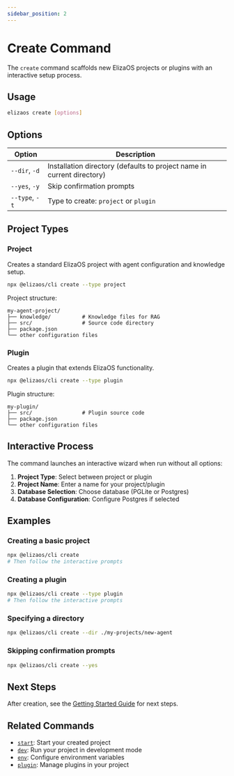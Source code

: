 ```yaml
---
sidebar_position: 2
---
```


# Create Command

The `create` command scaffolds new ElizaOS projects or plugins with an interactive setup process.

## Usage

```bash
elizaos create [options]
```

## Options

| Option         | Description                                                            |
| -------------- | ---------------------------------------------------------------------- |
| `--dir`, `-d`  | Installation directory (defaults to project name in current directory) |
| `--yes`, `-y`  | Skip confirmation prompts                                              |
| `--type`, `-t` | Type to create: `project` or `plugin`                                  |

## Project Types

### Project

Creates a standard ElizaOS project with agent configuration and knowledge setup.

```bash
npx @elizaos/cli create --type project
```

Project structure:

```
my-agent-project/
├── knowledge/          # Knowledge files for RAG
├── src/                # Source code directory
├── package.json
└── other configuration files
```

### Plugin

Creates a plugin that extends ElizaOS functionality.

```bash
npx @elizaos/cli create --type plugin
```

Plugin structure:

```
my-plugin/
├── src/                # Plugin source code
├── package.json
└── other configuration files
```

## Interactive Process

The command launches an interactive wizard when run without all options:

1. **Project Type**: Select between project or plugin
2. **Project Name**: Enter a name for your project/plugin
3. **Database Selection**: Choose database (PGLite or Postgres)
4. **Database Configuration**: Configure Postgres if selected

## Examples

### Creating a basic project

```bash
npx @elizaos/cli create
# Then follow the interactive prompts
```

### Creating a plugin

```bash
npx @elizaos/cli create --type plugin
# Then follow the interactive prompts
```

### Specifying a directory

```bash
npx @elizaos/cli create --dir ./my-projects/new-agent
```

### Skipping confirmation prompts

```bash
npx @elizaos/cli create --yes
```

## Next Steps

After creation, see the [Getting Started Guide](../getting-started.md) for next steps.

## Related Commands

- [`start`](./start.md): Start your created project
- [`dev`](./dev.md): Run your project in development mode
- [`env`](./env.md): Configure environment variables
- [`plugin`](./plugins.md): Manage plugins in your project
